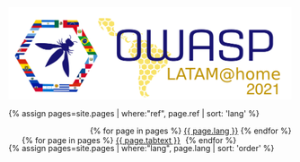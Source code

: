 <img alt="Latam at home logo" src="assets/images/LatamAtHome.png">

{% assign pages=site.pages | where:"ref", page.ref | sort: 'lang' %}
<ul style="text-align: right;">
{% for page in pages %}
  <li style="display:inline;">
    <a href="{{ page.url }}" class="{{ page.lang }}">{{ page.lang }}</a>
  </li>
{% endfor %}
</ul>

{% assign pages=site.pages | where:"lang", page.lang | sort: 'order' %}
<ul style="margin-top: -45px;">
{% for page in pages %}
  <li style="display:inline; margin-right: 5px;" class="tab-link">
    <a href="{{ page.url }}">{{ page.tabtext }}</a>
  </li>
{% endfor %}
</ul>
